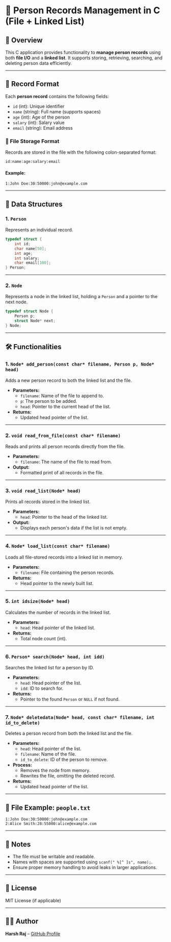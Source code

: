 # 📁 Person Records Management in C (File + Linked List)

## 📌 Overview

This C application provides functionality to **manage person records** using both **file I/O** and a **linked list**. It supports storing, retrieving, searching, and deleting person data efficiently.

---

## 🧾 Record Format

Each **person record** contains the following fields:

- `id` (int): Unique identifier  
- `name` (string): Full name (supports spaces)  
- `age` (int): Age of the person  
- `salary` (int): Salary value  
- `email` (string): Email address

### 📄 File Storage Format

Records are stored in the file with the following colon-separated format:

```
id:name:age:salary:email
```

#### Example:

```
1:John Doe:30:50000:john@example.com
```

---

## 🧱 Data Structures

### 1. `Person`

Represents an individual record.

```c
typedef struct {
    int id;
    char name[50];
    int age;
    int salary;
    char email[100];
} Person;
```

---

### 2. `Node`

Represents a node in the linked list, holding a `Person` and a pointer to the next node.

```c
typedef struct Node {
    Person p;
    struct Node* next;
} Node;
```

---

## 🛠️ Functionalities

### 1. `Node* add_person(const char* filename, Person p, Node* head)`

Adds a new person record to both the linked list and the file.

- **Parameters:**
  - `filename`: Name of the file to append to.
  - `p`: The person to be added.
  - `head`: Pointer to the current head of the list.
- **Returns:**
  - Updated head pointer of the list.

---

### 2. `void read_from_file(const char* filename)`

Reads and prints all person records directly from the file.

- **Parameters:**
  - `filename`: The name of the file to read from.
- **Output:**
  - Formatted print of all records in the file.

---

### 3. `void read_list(Node* head)`

Prints all records stored in the linked list.

- **Parameters:**
  - `head`: Pointer to the head of the linked list.
- **Output:**
  - Displays each person's data if the list is not empty.

---

### 4. `Node* load_list(const char* filename)`

Loads all file-stored records into a linked list in memory.

- **Parameters:**
  - `filename`: File containing the person records.
- **Returns:**
  - Head pointer to the newly built list.

---

### 5. `int idsize(Node* head)`

Calculates the number of records in the linked list.

- **Parameters:**
  - `head`: Head pointer of the linked list.
- **Returns:**
  - Total node count (int).

---

### 6. `Person* search(Node* head, int idd)`

Searches the linked list for a person by ID.

- **Parameters:**
  - `head`: Head pointer of the list.
  - `idd`: ID to search for.
- **Returns:**
  - Pointer to the found `Person` or `NULL` if not found.

---

### 7. `Node* deletedata(Node* head, const char* filename, int id_to_delete)`

Deletes a person record from both the linked list and the file.

- **Parameters:**
  - `head`: Head pointer of the list.
  - `filename`: Name of the file.
  - `id_to_delete`: ID of the person to remove.
- **Process:**
  - Removes the node from memory.
  - Rewrites the file, omitting the deleted record.
- **Returns:**
  - Updated head pointer of the list.

---



## 📂 File Example: `people.txt`

```
1:John Doe:30:50000:john@example.com
2:Alice Smith:28:55000:alice@example.com
```

---

## 📎 Notes

- The file must be writable and readable.
- Names with spaces are supported using `scanf(" %[^
]s", name);`.
- Ensure proper memory handling to avoid leaks in larger applications.

---

## 📘 License

MIT License (if applicable)

---

## 👨‍💻 Author

**Harsh Raj** – [GitHub Profile](https://github.com/harshraj1695)
